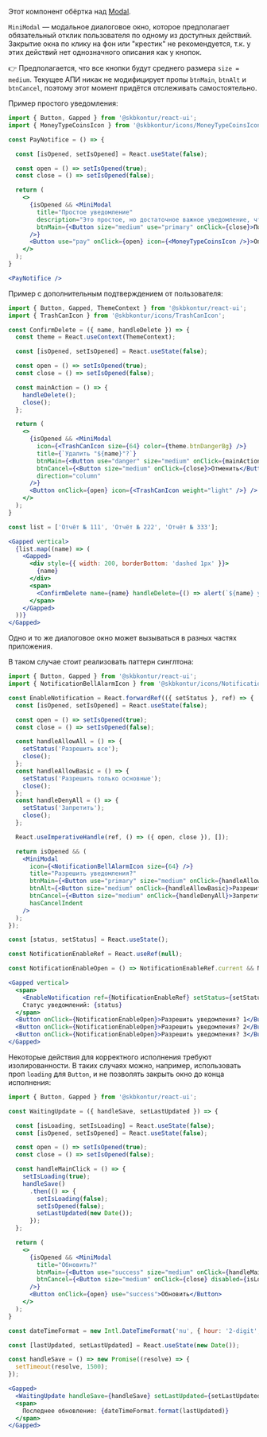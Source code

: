 Этот компонент обёртка над [Modal](#/Components/Modal/Modal).

`MiniModal` — модальное диалоговое окно, которое предполагает обязательный отклик пользователя по одному из доступных действий.
Закрытие окна по клику на фон или "крестик" не рекомендуется, т.к. у этих действий нет однозначного описания как у кнопок.

👉 Предполагается, что все кнопки будут среднего размера `size = medium`. Текущее АПИ никак не модифицирует пропы `btnMain`, `btnAlt` и `btnCancel`, поэтому этот момент придётся отслеживать самостоятельно.

Пример простого уведомления:

```jsx harmony
import { Button, Gapped } from '@skbkontur/react-ui';
import { MoneyTypeCoinsIcon } from '@skbkontur/icons/MoneyTypeCoinsIcon';

const PayNotifice = () => {

  const [isOpened, setIsOpened] = React.useState(false);

  const open = () => setIsOpened(true);
  const close = () => setIsOpened(false);

  return (
    <>
      {isOpened && <MiniModal
        title="Простое уведомление"
        description="Это простое, но достаточное важное уведомление, чтобы его показать в МиниМодалке"
        btnMain={<Button size="medium" use="primary" onClick={close}>Понятно</Button>}
      />}
      <Button use="pay" onClick={open} icon={<MoneyTypeCoinsIcon />}>Оплата</Button>
    </>
  );
}

<PayNotifice />
```

Пример с дополнительным подтверждением от пользователя:

```jsx harmony
import { Button, Gapped, ThemeContext } from '@skbkontur/react-ui';
import { TrashCanIcon } from '@skbkontur/icons/TrashCanIcon';

const ConfirmDelete = ({ name, handleDelete }) => {
  const theme = React.useContext(ThemeContext);

  const [isOpened, setIsOpened] = React.useState(false);

  const open = () => setIsOpened(true);
  const close = () => setIsOpened(false);

  const mainAction = () => {
    handleDelete();
    close();
  };

  return (
    <>
      {isOpened && <MiniModal
        icon={<TrashCanIcon size={64} color={theme.btnDangerBg} />}
        title={`Удалить "${name}"?`}
        btnMain={<Button use="danger" size="medium" onClick={mainAction}>Удалить</Button>}
        btnCancel={<Button size="medium" onClick={close}>Отменить</Button>}
        direction="column"
      />}
      <Button onClick={open} icon={<TrashCanIcon weight="light" />} />
    </>
  );
}

const list = ['Отчёт № 111', 'Отчёт № 222', 'Отчёт № 333'];

<Gapped vertical>
  {list.map((name) => (
    <Gapped>
      <div style={{ width: 200, borderBottom: 'dashed 1px' }}>
        {name}
      </div>
      <span>
        <ConfirmDelete name={name} handleDelete={() => alert(`${name} удалён`)} />
      </span>
    </Gapped>
  ))}
</Gapped>
```

Одно и то же диалоговое окно может вызываться в разных частях приложения.

В таком случае стоит реализовать паттерн синглтона:

```jsx harmony
import { Button, Gapped } from '@skbkontur/react-ui';
import { NotificationBellAlarmIcon } from '@skbkontur/icons/NotificationBellAlarmIcon';

const EnableNotification = React.forwardRef(({ setStatus }, ref) => {
  const [isOpened, setIsOpened] = React.useState(false);

  const open = () => setIsOpened(true);
  const close = () => setIsOpened(false);

  const handleAllowAll = () => {
    setStatus('Разрешить все');
    close();
  };
  const handleAllowBasic = () => {
    setStatus('Разрешить только основные');
    close();
  };
  const handleDenyAll = () => {
    setStatus('Запретить');
    close();
  };

  React.useImperativeHandle(ref, () => ({ open, close }), []);

  return isOpened && (
    <MiniModal
      icon={<NotificationBellAlarmIcon size={64} />}
      title="Разрешить уведомления?"
      btnMain={<Button use="primary" size="medium" onClick={handleAllowAll}>Разрешить все</Button>}
      btnAlt={<Button size="medium" onClick={handleAllowBasic}>Разрешить только основные</Button>}
      btnCancel={<Button size="medium" onClick={handleDenyAll}>Запретить</Button>}
      hasCancelIndent
    />
  );
});

const [status, setStatus] = React.useState();

const NotificationEnableRef = React.useRef(null);

const NotificationEnableOpen = () => NotificationEnableRef.current && NotificationEnableRef.current.open();

<Gapped vertical>
  <span>
    <EnableNotification ref={NotificationEnableRef} setStatus={setStatus} />
    Статус уведомлений: {status}
  </span>
  <Button onClick={NotificationEnableOpen}>Разрешить уведомления? 1</Button>
  <Button onClick={NotificationEnableOpen}>Разрешить уведомления? 2</Button>
  <Button onClick={NotificationEnableOpen}>Разрешить уведомления? 3</Button>
</Gapped>
```

Некоторые действия для корректного исполнения требуют изолированности.
В таких случаях можно, например, использовать проп `loading` для `Button`, и не позволять закрыть окно до конца исполнения:

```jsx harmony
import { Button, Gapped } from '@skbkontur/react-ui';

const WaitingUpdate = ({ handleSave, setLastUpdated }) => {

  const [isLoading, setIsLoading] = React.useState(false);
  const [isOpened, setIsOpened] = React.useState(false);

  const open = () => setIsOpened(true);
  const close = () => setIsOpened(false);

  const handleMainClick = () => {
    setIsLoading(true);
    handleSave()
      .then(() => {
        setIsLoading(false);
        setIsOpened(false);
        setLastUpdated(new Date());
      });
  };

  return (
    <>
      {isOpened && <MiniModal
        title="Обновить?"
        btnMain={<Button use="success" size="medium" onClick={handleMainClick} loading={isLoading}>Обновить</Button>}
        btnCancel={<Button size="medium" onClick={close} disabled={isLoading}>Отменить</Button>}
      />}
      <Button onClick={open} use="success">Обновить</Button>
    </>
  );
}

const dateTimeFormat = new Intl.DateTimeFormat('nu', { hour: '2-digit', minute: '2-digit', second: '2-digit' });

const [lastUpdated, setLastUpdated] = React.useState(new Date());

const handleSave = () => new Promise((resolve) => {
  setTimeout(resolve, 1500);
});

<Gapped>
  <WaitingUpdate handleSave={handleSave} setLastUpdated={setLastUpdated} />
  <span>
    Последнее обновление: {dateTimeFormat.format(lastUpdated)}
  </span>
</Gapped>
```
